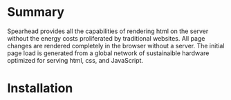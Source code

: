 # Summary

Spearhead provides all the capabilities of rendering html on the server without the energy costs proliferated by traditional websites. All page changes are rendered completely in the browser without a server. The initial page load is generated from a global network of sustainaible hardware optimized for serving html, css, and JavaScript.

# Installation
